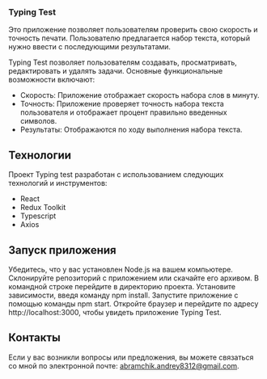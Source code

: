### Typing Test

Это приложение позволяет пользователям проверить свою скорость и точность печати. Пользователю предлагается набор текста, который нужно ввести с последующими результатами.

Typing Test позволяет пользователям создавать, просматривать, редактировать и удалять задачи. Основные функциональные возможности включают:

* Скорость: Приложение отображает скорость набора слов в минуту.
* Точность: Приложение проверяет точность набора текста пользователя и отображает процент правильно введенных символов.
* Результаты: Отображаются по ходу выполнения набора текста.


## Технологии
Проект Typing test разработан с использованием следующих технологий и инструментов:

 * React
 * Redux Toolkit
 * Typescript
 * Axios

  ## Запуск приложения
Убедитесь, что у вас установлен Node.js на вашем компьютере.
Склонируйте репозиторий с приложением или скачайте его архивом.
В командной строке перейдите в директорию проекта.
Установите зависимости, введя команду npm install.
Запустите приложение с помощью команды npm start.
Откройте браузер и перейдите по адресу http://localhost:3000, чтобы увидеть приложение Typing Test.

## Контакты
Если у вас возникли вопросы или предложения, вы можете связаться со мной по электронной почте: abramchik.andrey8312@gmail.com.


